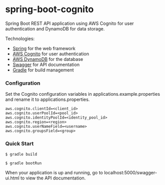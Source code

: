 # spring-boot-cognito

Spring Boot REST API application using AWS Cognito for user authentication and DynamoDB for data storage.

Technologies:

- [Spring](https://spring.io/) for the web framework
- [AWS Cognito](https://aws.amazon.com/cognito/) for user authentication
- [AWS DynamoDB](https://aws.amazon.com/dynamodb/) for the database
- [Swagger](https://swagger.io/) for API documentation
- [Gradle](https://gradle.org/) for build management

### Configuration

Set the Cognito configuration variables in applications.example.properties and rename it to applications.properties.

```
aws.cognito.clientId=<client_id>
aws.cognito.userPoolId=<pool_id>
aws.cognito.identityPoolId=<identity_pool_id>
aws.cognito.region=<region>
aws.cognito.userNameField=<username>
aws.cognito.groupsField=<group>
```

### Quick Start

```
$ gradle build

$ gradle bootRun
```

When your application is up and running, go to localhost:5000/swagger-ui.html to view the API documentation.
